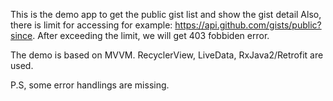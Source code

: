 This is the demo app to get the public gist list and show the gist detail
Also, there is limit for accessing for example: https://api.github.com/gists/public?since. After exceeding the limit, we will get 403 fobbiden error.

The demo is based on MVVM. RecyclerView, LiveData, RxJava2/Retrofit are used.

P.S, some error handlings are missing.
